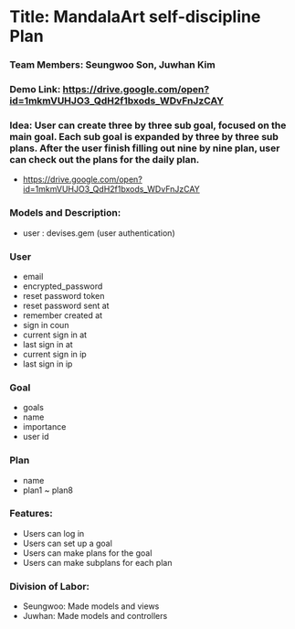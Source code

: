 
# Title: MandalaArt self-discipline Plan

### Team Members: Seungwoo Son, Juwhan Kim 

### Demo Link: https://drive.google.com/open?id=1mkmVUHJO3_QdH2f1bxods_WDvFnJzCAY

### Idea: User can create three by three sub goal, focused on the main goal. Each sub goal is expanded by three by three sub plans. After the user finish filling out nine by nine plan, user can check out the plans for the daily plan.
- https://drive.google.com/open?id=1mkmVUHJO3_QdH2f1bxods_WDvFnJzCAY

### Models and Description: 

-  user : devises.gem (user authentication)

### User 

- email
- encrypted_password
- reset password token
- reset password sent at
- remember created at
- sign in coun
- current sign in at
- last sign in at
- current sign in ip
- last sign in ip

### Goal
- goals
- name
- importance
- user id

### Plan 

- name
- plan1 ~ plan8


### Features: 
- Users can log in 
- Users can set up a goal
- Users can make plans for the goal
- Users can make subplans for each plan
               
           
### Division of Labor: 
- Seungwoo: Made models and views
- Juwhan: Made models and controllers
